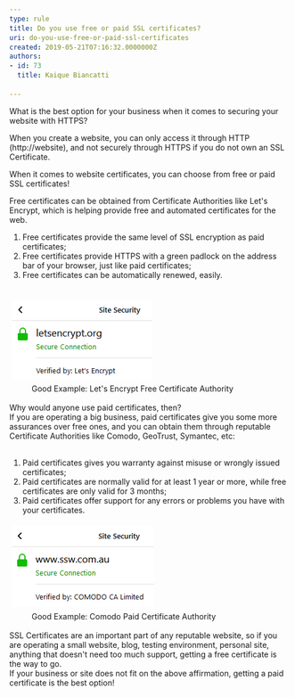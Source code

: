 ```yaml
---
type: rule
title: Do you use free or paid SSL certificates?
uri: do-you-use-free-or-paid-ssl-certificates
created: 2019-05-21T07:16:32.0000000Z
authors:
- id: 73
  title: Kaique Biancatti

---
```




<span class='intro'> <p>What is the best option for your business when it comes to securing your website with HTTPS?<br></p> </span>

<p>When you create a website, you can only access it through HTTP (http&#58;//website), and not securely through HTTPS if you do not own an SSL Certificate.</p><p>When it comes to website certificates, you can choose from free or paid SSL certificates!</p><p>Free certificates can be obtained from Certificate Authorities like Let's Encrypt, which is helping provide free and automated certificates for the web.</p><ol><li>Free certificates provide the same level of SSL encryption as paid certificates;</li><li>Free certificates provide HTTPS with a green padlock on the address bar of your browser, just like paid certificates;</li><li>Free certificates can be automatically renewed, easily.</li></ol><div><br></div><div><img src="./letsenc.png" alt="letsenc.png" style="margin&#58;5px;" />&#160;</div><dd class="ssw15-rteElement-FigureGood">Good Example&#58; Let's Encrypt Free Certificate Authority<br></dd><div><br>Why would anyone use paid certificates, then?</div><div>If you are operating a big business, paid certificates give you some more assurances over free ones, and you can obtain them through reputable Certificate Authorities like Comodo, GeoTrust, Symantec, etc&#58;</div><div><br></div><div><ol><li>Paid certificates gives you warranty against misuse or wrongly issued certificates;</li><li>Paid certificates are normally valid for at least 1 year or more, while free certificates are only valid for 3 months;</li><li>Paid certificates offer support for any errors or problems you have with your certificates.</li></ol><div><img src="./comodo.png" alt="comodo.png" style="margin&#58;5px;" /><dd class="ssw15-rteElement-FigureGood">Good Example&#58; Comodo Paid Certificate Authority<br></dd></div><div><br></div><div>SSL Certificates are an important part of any reputable website, so if you are operating a small website, blog, testing environment, personal site, anything that doesn't need too much support, getting a free certificate is the way to go.</div><div>If your business or site does not fit on the above affirmation, getting a paid certificate is the best option!<br></div></div>



